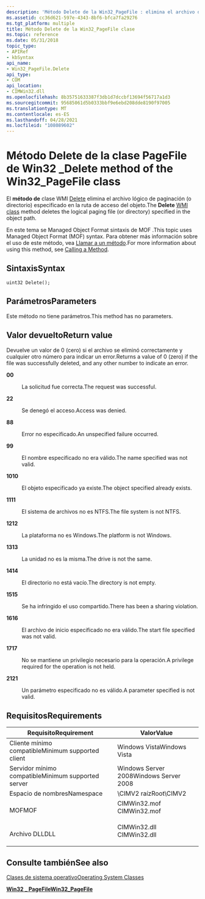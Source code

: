 ```yaml
---
description: 'Método Delete de la Win32_PageFile : elimina el archivo de paginación lógico (o directorio) especificado en la ruta de acceso del objeto.'
ms.assetid: cc36d621-597e-4343-8bf6-bfca7fa29276
ms.tgt_platform: multiple
title: Método Delete de la Win32_PageFile clase
ms.topic: reference
ms.date: 05/31/2018
topic_type:
- APIRef
- kbSyntax
api_name:
- Win32_PageFile.Delete
api_type:
- COM
api_location:
- CIMWin32.dll
ms.openlocfilehash: 8b35751633387f3db1d7dccbf13694f56717a1d3
ms.sourcegitcommit: 95685061d5b0333bbf9e6ebd208dde8190f97005
ms.translationtype: MT
ms.contentlocale: es-ES
ms.lasthandoff: 04/28/2021
ms.locfileid: "108089602"
---
```

# <a name="delete-method-of-the-win32_pagefile-class"></a><span data-ttu-id="e22c3-103">Método Delete de la clase PageFile de Win32 \_</span><span class="sxs-lookup"><span data-stu-id="e22c3-103">Delete method of the Win32\_PageFile class</span></span>

<span data-ttu-id="e22c3-104">El **método de** clase WMI [Delete](/windows/desktop/WmiSdk/retrieving-a-class) elimina el archivo lógico de paginación (o directorio) especificado en la ruta de acceso del objeto.</span><span class="sxs-lookup"><span data-stu-id="e22c3-104">The **Delete** [WMI class](/windows/desktop/WmiSdk/retrieving-a-class) method deletes the logical paging file (or directory) specified in the object path.</span></span>

<span data-ttu-id="e22c3-105">En este tema se Managed Object Format sintaxis de MOF .</span><span class="sxs-lookup"><span data-stu-id="e22c3-105">This topic uses Managed Object Format (MOF) syntax.</span></span> <span data-ttu-id="e22c3-106">Para obtener más información sobre el uso de este método, vea [Llamar a un método](/windows/desktop/WmiSdk/calling-a-method).</span><span class="sxs-lookup"><span data-stu-id="e22c3-106">For more information about using this method, see [Calling a Method](/windows/desktop/WmiSdk/calling-a-method).</span></span>

## <a name="syntax"></a><span data-ttu-id="e22c3-107">Sintaxis</span><span class="sxs-lookup"><span data-stu-id="e22c3-107">Syntax</span></span>


```mof
uint32 Delete();
```



## <a name="parameters"></a><span data-ttu-id="e22c3-108">Parámetros</span><span class="sxs-lookup"><span data-stu-id="e22c3-108">Parameters</span></span>

<span data-ttu-id="e22c3-109">Este método no tiene parámetros.</span><span class="sxs-lookup"><span data-stu-id="e22c3-109">This method has no parameters.</span></span>

## <a name="return-value"></a><span data-ttu-id="e22c3-110">Valor devuelto</span><span class="sxs-lookup"><span data-stu-id="e22c3-110">Return value</span></span>

<span data-ttu-id="e22c3-111">Devuelve un valor de 0 (cero) si el archivo se eliminó correctamente y cualquier otro número para indicar un error.</span><span class="sxs-lookup"><span data-stu-id="e22c3-111">Returns a value of 0 (zero) if the file was successfully deleted, and any other number to indicate an error.</span></span>

<dl> <dt>

<span data-ttu-id="e22c3-112">**0**</span><span class="sxs-lookup"><span data-stu-id="e22c3-112">**0**</span></span>
</dt> <dd>

<span data-ttu-id="e22c3-113">La solicitud fue correcta.</span><span class="sxs-lookup"><span data-stu-id="e22c3-113">The request was successful.</span></span>

</dd> <dt>

<span data-ttu-id="e22c3-114">**2**</span><span class="sxs-lookup"><span data-stu-id="e22c3-114">**2**</span></span>
</dt> <dd>

<span data-ttu-id="e22c3-115">Se denegó el acceso.</span><span class="sxs-lookup"><span data-stu-id="e22c3-115">Access was denied.</span></span>

</dd> <dt>

<span data-ttu-id="e22c3-116">**8**</span><span class="sxs-lookup"><span data-stu-id="e22c3-116">**8**</span></span>
</dt> <dd>

<span data-ttu-id="e22c3-117">Error no especificado.</span><span class="sxs-lookup"><span data-stu-id="e22c3-117">An unspecified failure occurred.</span></span>

</dd> <dt>

<span data-ttu-id="e22c3-118">**9**</span><span class="sxs-lookup"><span data-stu-id="e22c3-118">**9**</span></span>
</dt> <dd>

<span data-ttu-id="e22c3-119">El nombre especificado no era válido.</span><span class="sxs-lookup"><span data-stu-id="e22c3-119">The name specified was not valid.</span></span>

</dd> <dt>

<span data-ttu-id="e22c3-120">**10**</span><span class="sxs-lookup"><span data-stu-id="e22c3-120">**10**</span></span>
</dt> <dd>

<span data-ttu-id="e22c3-121">El objeto especificado ya existe.</span><span class="sxs-lookup"><span data-stu-id="e22c3-121">The object specified already exists.</span></span>

</dd> <dt>

<span data-ttu-id="e22c3-122">**11**</span><span class="sxs-lookup"><span data-stu-id="e22c3-122">**11**</span></span>
</dt> <dd>

<span data-ttu-id="e22c3-123">El sistema de archivos no es NTFS.</span><span class="sxs-lookup"><span data-stu-id="e22c3-123">The file system is not NTFS.</span></span>

</dd> <dt>

<span data-ttu-id="e22c3-124">**12**</span><span class="sxs-lookup"><span data-stu-id="e22c3-124">**12**</span></span>
</dt> <dd>

<span data-ttu-id="e22c3-125">La plataforma no es Windows.</span><span class="sxs-lookup"><span data-stu-id="e22c3-125">The platform is not Windows.</span></span>

</dd> <dt>

<span data-ttu-id="e22c3-126">**13**</span><span class="sxs-lookup"><span data-stu-id="e22c3-126">**13**</span></span>
</dt> <dd>

<span data-ttu-id="e22c3-127">La unidad no es la misma.</span><span class="sxs-lookup"><span data-stu-id="e22c3-127">The drive is not the same.</span></span>

</dd> <dt>

<span data-ttu-id="e22c3-128">**14**</span><span class="sxs-lookup"><span data-stu-id="e22c3-128">**14**</span></span>
</dt> <dd>

<span data-ttu-id="e22c3-129">El directorio no está vacío.</span><span class="sxs-lookup"><span data-stu-id="e22c3-129">The directory is not empty.</span></span>

</dd> <dt>

<span data-ttu-id="e22c3-130">**15**</span><span class="sxs-lookup"><span data-stu-id="e22c3-130">**15**</span></span>
</dt> <dd>

<span data-ttu-id="e22c3-131">Se ha infringido el uso compartido.</span><span class="sxs-lookup"><span data-stu-id="e22c3-131">There has been a sharing violation.</span></span>

</dd> <dt>

<span data-ttu-id="e22c3-132">**16**</span><span class="sxs-lookup"><span data-stu-id="e22c3-132">**16**</span></span>
</dt> <dd>

<span data-ttu-id="e22c3-133">El archivo de inicio especificado no era válido.</span><span class="sxs-lookup"><span data-stu-id="e22c3-133">The start file specified was not valid.</span></span>

</dd> <dt>

<span data-ttu-id="e22c3-134">**17**</span><span class="sxs-lookup"><span data-stu-id="e22c3-134">**17**</span></span>
</dt> <dd>

<span data-ttu-id="e22c3-135">No se mantiene un privilegio necesario para la operación.</span><span class="sxs-lookup"><span data-stu-id="e22c3-135">A privilege required for the operation is not held.</span></span>

</dd> <dt>

<span data-ttu-id="e22c3-136">**21**</span><span class="sxs-lookup"><span data-stu-id="e22c3-136">**21**</span></span>
</dt> <dd>

<span data-ttu-id="e22c3-137">Un parámetro especificado no es válido.</span><span class="sxs-lookup"><span data-stu-id="e22c3-137">A parameter specified is not valid.</span></span>

</dd> </dl>

## <a name="requirements"></a><span data-ttu-id="e22c3-138">Requisitos</span><span class="sxs-lookup"><span data-stu-id="e22c3-138">Requirements</span></span>



| <span data-ttu-id="e22c3-139">Requisito</span><span class="sxs-lookup"><span data-stu-id="e22c3-139">Requirement</span></span> | <span data-ttu-id="e22c3-140">Valor</span><span class="sxs-lookup"><span data-stu-id="e22c3-140">Value</span></span> |
|-------------------------------------|-----------------------------------------------------------------------------------------|
| <span data-ttu-id="e22c3-141">Cliente mínimo compatible</span><span class="sxs-lookup"><span data-stu-id="e22c3-141">Minimum supported client</span></span><br/> | <span data-ttu-id="e22c3-142">Windows Vista</span><span class="sxs-lookup"><span data-stu-id="e22c3-142">Windows Vista</span></span><br/>                                                                |
| <span data-ttu-id="e22c3-143">Servidor mínimo compatible</span><span class="sxs-lookup"><span data-stu-id="e22c3-143">Minimum supported server</span></span><br/> | <span data-ttu-id="e22c3-144">Windows Server 2008</span><span class="sxs-lookup"><span data-stu-id="e22c3-144">Windows Server 2008</span></span><br/>                                                          |
| <span data-ttu-id="e22c3-145">Espacio de nombres</span><span class="sxs-lookup"><span data-stu-id="e22c3-145">Namespace</span></span><br/>                | <span data-ttu-id="e22c3-146">\\CIMV2 raíz</span><span class="sxs-lookup"><span data-stu-id="e22c3-146">Root\\CIMV2</span></span><br/>                                                                  |
| <span data-ttu-id="e22c3-147">MOF</span><span class="sxs-lookup"><span data-stu-id="e22c3-147">MOF</span></span><br/>                      | <dl> <span data-ttu-id="e22c3-148"><dt>CIMWin32.mof</dt></span><span class="sxs-lookup"><span data-stu-id="e22c3-148"><dt>CIMWin32.mof</dt></span></span> </dl> |
| <span data-ttu-id="e22c3-149">Archivo DLL</span><span class="sxs-lookup"><span data-stu-id="e22c3-149">DLL</span></span><br/>                      | <dl> <span data-ttu-id="e22c3-150"><dt>CIMWin32.dll</dt></span><span class="sxs-lookup"><span data-stu-id="e22c3-150"><dt>CIMWin32.dll</dt></span></span> </dl> |



## <a name="see-also"></a><span data-ttu-id="e22c3-151">Consulte también</span><span class="sxs-lookup"><span data-stu-id="e22c3-151">See also</span></span>

<dl> <dt>

<span data-ttu-id="e22c3-152">[Clases de sistema operativo](/previous-versions//aa392727(v=vs.85))</span><span class="sxs-lookup"><span data-stu-id="e22c3-152">[Operating System Classes](/previous-versions//aa392727(v=vs.85))</span></span>
</dt> <dt>

[<span data-ttu-id="e22c3-153">**Win32 \_ PageFile**</span><span class="sxs-lookup"><span data-stu-id="e22c3-153">**Win32\_PageFile**</span></span>](win32-pagefile.md)
</dt> </dl>

 

